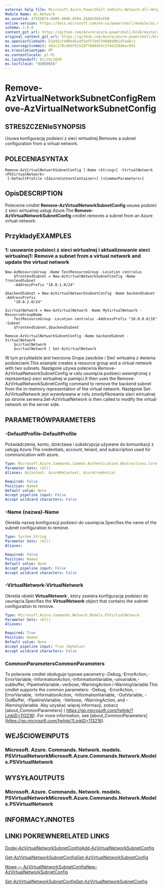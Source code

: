 ```yaml
---
external help file: Microsoft.Azure.PowerShell.Cmdlets.Network.dll-Help.xml
Module Name: Az.Network
ms.assetid: 47FE9EF4-6000-4096-8F04-26A0C6661FDB
online version: https://docs.microsoft.com/en-us/powershell/module/az.network/remove-azvirtualnetworksubnetconfig
schema: 2.0.0
content_git_url: https://github.com/Azure/azure-powershell/blob/master/src/Network/Network/help/Remove-AzVirtualNetworkSubnetConfig.md
original_content_git_url: https://github.com/Azure/azure-powershell/blob/master/src/Network/Network/help/Remove-AzVirtualNetworkSubnetConfig.md
ms.openlocfilehash: b1845cf490b45adf5df57b9739d089901d7a46c1
ms.sourcegitcommit: 4d2c178cd6df9151877b08d54c1f4a228dbec9d1
ms.translationtype: MT
ms.contentlocale: pl-PL
ms.lasthandoff: 01/29/2020
ms.locfileid: "93869656"
---
```

# <span data-ttu-id="eb92c-101">Remove-AzVirtualNetworkSubnetConfig</span><span class="sxs-lookup"><span data-stu-id="eb92c-101">Remove-AzVirtualNetworkSubnetConfig</span></span>

## <span data-ttu-id="eb92c-102">STRESZCZENIe</span><span class="sxs-lookup"><span data-stu-id="eb92c-102">SYNOPSIS</span></span>
<span data-ttu-id="eb92c-103">Usuwa konfigurację podsieci z sieci wirtualnej.</span><span class="sxs-lookup"><span data-stu-id="eb92c-103">Removes a subnet configuration from a virtual network.</span></span>

## <span data-ttu-id="eb92c-104">POLECENIA</span><span class="sxs-lookup"><span data-stu-id="eb92c-104">SYNTAX</span></span>

```
Remove-AzVirtualNetworkSubnetConfig [-Name <String>] -VirtualNetwork <PSVirtualNetwork>
 [-DefaultProfile <IAzureContextContainer>] [<CommonParameters>]
```

## <span data-ttu-id="eb92c-105">Opis</span><span class="sxs-lookup"><span data-stu-id="eb92c-105">DESCRIPTION</span></span>
<span data-ttu-id="eb92c-106">Polecenie cmdlet **Remove-AzVirtualNetworkSubnetConfig** usuwa podsieć z sieci wirtualnej usługi Azure.</span><span class="sxs-lookup"><span data-stu-id="eb92c-106">The **Remove-AzVirtualNetworkSubnetConfig** cmdlet removes a subnet from an Azure virtual network.</span></span>

## <span data-ttu-id="eb92c-107">Przykłady</span><span class="sxs-lookup"><span data-stu-id="eb92c-107">EXAMPLES</span></span>

### <span data-ttu-id="eb92c-108">1: usuwanie podsieci z sieci wirtualnej i aktualizowanie sieci wirtualnej</span><span class="sxs-lookup"><span data-stu-id="eb92c-108">1: Remove a subnet from a virtual network and update the virtual network</span></span>
```
New-AzResourceGroup -Name TestResourceGroup -Location centralus
    $frontendSubnet = New-AzVirtualNetworkSubnetConfig -Name frontendSubnet 
    -AddressPrefix "10.0.1.0/24"

$backendSubnet = New-AzVirtualNetworkSubnetConfig -Name backendSubnet -AddressPrefix 
    "10.0.2.0/24"

$virtualNetwork = New-AzVirtualNetwork -Name MyVirtualNetwork -ResourceGroupName 
    TestResourceGroup -Location centralus -AddressPrefix "10.0.0.0/16" -Subnet 
    $frontendSubnet,$backendSubnet

Remove-AzVirtualNetworkSubnetConfig -Name backendSubnet -VirtualNetwork 
    $virtualNetwork
    $virtualNetwork | Set-AzVirtualNetwork
```

<span data-ttu-id="eb92c-109">W tym przykładzie jest tworzona Grupa zasobów i Sieć wirtualna z dwiema podsieciami.</span><span class="sxs-lookup"><span data-stu-id="eb92c-109">This example creates a resource group and a virtual network with two subnets.</span></span> <span data-ttu-id="eb92c-110">Następnie używa polecenia Remove-AzVirtualNetworkSubnetConfig w celu usunięcia podsieci wewnętrznej z reprezentacji sieci wirtualnej w pamięci.</span><span class="sxs-lookup"><span data-stu-id="eb92c-110">It then uses the Remove-AzVirtualNetworkSubnetConfig command to remove the backend subnet from the in-memory representation of the virtual network.</span></span> <span data-ttu-id="eb92c-111">Następnie Set-AzVirtualNetwork jest wywoływana w celu zmodyfikowania sieci wirtualnej po stronie serwera.</span><span class="sxs-lookup"><span data-stu-id="eb92c-111">Set-AzVirtualNetwork is then called to modify the virtual network on the server side.</span></span>

## <span data-ttu-id="eb92c-112">PARAMETRÓW</span><span class="sxs-lookup"><span data-stu-id="eb92c-112">PARAMETERS</span></span>

### <span data-ttu-id="eb92c-113">-DefaultProfile</span><span class="sxs-lookup"><span data-stu-id="eb92c-113">-DefaultProfile</span></span>
<span data-ttu-id="eb92c-114">Poświadczenia, konto, dzierżawa i subskrypcja używane do komunikacji z usługą Azure.</span><span class="sxs-lookup"><span data-stu-id="eb92c-114">The credentials, account, tenant, and subscription used for communication with azure.</span></span>

```yaml
Type: Microsoft.Azure.Commands.Common.Authentication.Abstractions.Core.IAzureContextContainer
Parameter Sets: (All)
Aliases: AzContext, AzureRmContext, AzureCredential

Required: False
Position: Named
Default value: None
Accept pipeline input: False
Accept wildcard characters: False
```

### <span data-ttu-id="eb92c-115">-Name (nazwa)</span><span class="sxs-lookup"><span data-stu-id="eb92c-115">-Name</span></span>
<span data-ttu-id="eb92c-116">Określa nazwę konfiguracji podsieci do usunięcia.</span><span class="sxs-lookup"><span data-stu-id="eb92c-116">Specifies the name of the subnet configuration to remove.</span></span>

```yaml
Type: System.String
Parameter Sets: (All)
Aliases:

Required: False
Position: Named
Default value: None
Accept pipeline input: False
Accept wildcard characters: False
```

### <span data-ttu-id="eb92c-117">-VirtualNetwork</span><span class="sxs-lookup"><span data-stu-id="eb92c-117">-VirtualNetwork</span></span>
<span data-ttu-id="eb92c-118">Określa obiekt **VirtualNetwork** , który zawiera konfigurację podsieci do usunięcia.</span><span class="sxs-lookup"><span data-stu-id="eb92c-118">Specifies the **VirtualNetwork** object that contains the subnet configuration to remove.</span></span>

```yaml
Type: Microsoft.Azure.Commands.Network.Models.PSVirtualNetwork
Parameter Sets: (All)
Aliases:

Required: True
Position: Named
Default value: None
Accept pipeline input: True (ByValue)
Accept wildcard characters: False
```

### <span data-ttu-id="eb92c-119">CommonParameters</span><span class="sxs-lookup"><span data-stu-id="eb92c-119">CommonParameters</span></span>
<span data-ttu-id="eb92c-120">To polecenie cmdlet obsługuje typowe parametry:-Debug,-ErrorAction,-ErrorVariable,-InformationAction,-InformationVariable,-unvariable,-subbuffer,-PipelineVariable,-verbose,-WarningAction i-WarningVariable.</span><span class="sxs-lookup"><span data-stu-id="eb92c-120">This cmdlet supports the common parameters: -Debug, -ErrorAction, -ErrorVariable, -InformationAction, -InformationVariable, -OutVariable, -OutBuffer, -PipelineVariable, -Verbose, -WarningAction, and -WarningVariable.</span></span> <span data-ttu-id="eb92c-121">Aby uzyskać więcej informacji, zobacz [about_CommonParameters] ( https://go.microsoft.com/fwlink/?LinkID=113216) .</span><span class="sxs-lookup"><span data-stu-id="eb92c-121">For more information, see [about_CommonParameters] (https://go.microsoft.com/fwlink/?LinkID=113216).</span></span>

## <span data-ttu-id="eb92c-122">WEJŚCIOWE</span><span class="sxs-lookup"><span data-stu-id="eb92c-122">INPUTS</span></span>

### <span data-ttu-id="eb92c-123">Microsoft. Azure. Commands. Network. models. PSVirtualNetwork</span><span class="sxs-lookup"><span data-stu-id="eb92c-123">Microsoft.Azure.Commands.Network.Models.PSVirtualNetwork</span></span>

## <span data-ttu-id="eb92c-124">WYSYŁA</span><span class="sxs-lookup"><span data-stu-id="eb92c-124">OUTPUTS</span></span>

### <span data-ttu-id="eb92c-125">Microsoft. Azure. Commands. Network. models. PSVirtualNetwork</span><span class="sxs-lookup"><span data-stu-id="eb92c-125">Microsoft.Azure.Commands.Network.Models.PSVirtualNetwork</span></span>

## <span data-ttu-id="eb92c-126">INFORMACYJN</span><span class="sxs-lookup"><span data-stu-id="eb92c-126">NOTES</span></span>

## <span data-ttu-id="eb92c-127">LINKI POKREWNE</span><span class="sxs-lookup"><span data-stu-id="eb92c-127">RELATED LINKS</span></span>

[<span data-ttu-id="eb92c-128">Dodaj-AzVirtualNetworkSubnetConfig</span><span class="sxs-lookup"><span data-stu-id="eb92c-128">Add-AzVirtualNetworkSubnetConfig</span></span>](./Add-AzVirtualNetworkSubnetConfig.md)

[<span data-ttu-id="eb92c-129">Get-AzVirtualNetworkSubnetConfig</span><span class="sxs-lookup"><span data-stu-id="eb92c-129">Get-AzVirtualNetworkSubnetConfig</span></span>](./Get-AzVirtualNetworkSubnetConfig.md)

[<span data-ttu-id="eb92c-130">Nowe — AzVirtualNetworkSubnetConfig</span><span class="sxs-lookup"><span data-stu-id="eb92c-130">New-AzVirtualNetworkSubnetConfig</span></span>](./New-AzVirtualNetworkSubnetConfig.md)

[<span data-ttu-id="eb92c-131">Set-AzVirtualNetworkSubnetConfig</span><span class="sxs-lookup"><span data-stu-id="eb92c-131">Set-AzVirtualNetworkSubnetConfig</span></span>](./Set-AzVirtualNetworkSubnetConfig.md)



